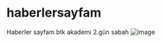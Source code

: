 # haberlersayfam
Haberler sayfam btk akademi 2.gün sabah
![image](https://user-images.githubusercontent.com/61596919/184864485-85ade1d8-9a98-4a2f-9d7e-8e86d9d452b6.png)

